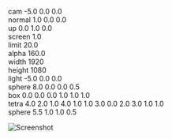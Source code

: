 <ol type="I">
<p>cam -5.0 0.0 0.0<br>
normal 1.0 0.0 0.0<br>
up 0.0 1.0 0.0<br>
screen 1.0<br>
limit 20.0<br>
alpha 160.0<br>
width 1920<br>
height 1080<br>
light -5.0 0.0 0.0<br>
sphere 8.0 0.0 0.0 0.5<br>
box 0.0 0.0 0.0 1.0 1.0 1.0<br>
tetra 4.0 2.0 1.0 4.0 1.0 1.0 3.0 0.0 2.0 3.0 1.0 1.0<br>
sphere 5.5 1.0 1.0 0.5</p>

![Screenshot](render.bmp)
